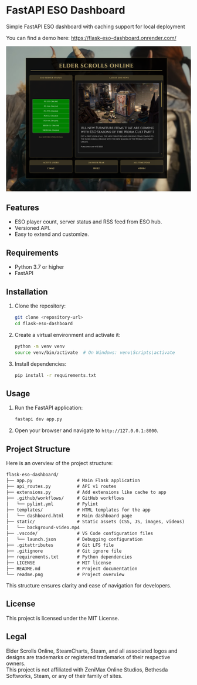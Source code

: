 # FastAPI ESO Dashboard

Simple FastAPI ESO dashboard with caching support for local deployment

You can find a demo here: https://flask-eso-dashboard.onrender.com/

![Project Overview](readme.png)

## Features

- ESO player count, server status and RSS feed from ESO hub.
- Versioned API.
- Easy to extend and customize.

## Requirements

- Python 3.7 or higher
- FastAPI

## Installation

1. Clone the repository:
    ```bash
    git clone <repository-url>
    cd flask-eso-dashboard
    ```

2. Create a virtual environment and activate it:
    ```bash
    python -m venv venv
    source venv/bin/activate  # On Windows: venv\Scripts\activate
    ```

3. Install dependencies:
    ```bash
    pip install -r requirements.txt
    ```

## Usage

1. Run the FastAPI application:
    ```bash
    fastapi dev app.py
    ```

2. Open your browser and navigate to `http://127.0.0.1:8000`.

## Project Structure

Here is an overview of the project structure:

```
flask-eso-dashboard/
├── app.py                 # Main Flask application
├── api_routes.py          # API v1 routes
├── extensions.py          # Add extensions like cache to app
├── .github/workflows/     # GitHub workflows
│   └── pylint.yml         # Pylint
├── templates/             # HTML templates for the app
│   └── dashboard.html     # Main dashboard page
├── static/                # Static assets (CSS, JS, images, videos)
│   └── background-video.mp4
├── .vscode/               # VS Code configuration files
│   └── launch.json        # Debugging configuration
├── .gitattributes         # Git LFS file
├── .gitignore             # Git ignore file
├── requirements.txt       # Python dependencies
├── LICENSE                # MIT license
├── README.md              # Project documentation
└── readme.png             # Project overview
```

This structure ensures clarity and ease of navigation for developers.

## License

This project is licensed under the MIT License.

## Legal

Elder Scrolls Online, SteamCharts, Steam, and all associated logos and designs are trademarks or registered trademarks of their respective owners.  
This project is not affiliated with ZeniMax Online Studios, Bethesda Softworks, Steam, or any of their family of sites.
